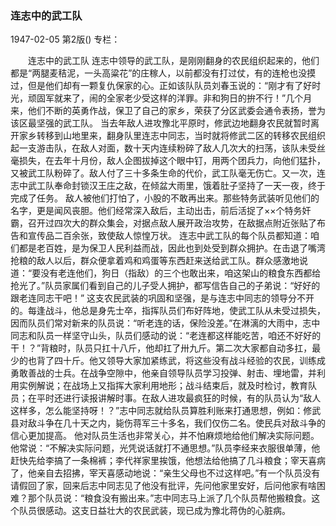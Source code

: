 ### 连志中的武工队

1947-02-05
第2版()
专栏：

　　连志中的武工队
    连志中领导的武工队，是刚刚翻身的农民组织起来的，他们都是“两腿麦秸泥，一头高粱花”的庄稼人，以前都没有打过仗，有的连枪也没摸过，但是他们却有一颗复仇保家的心。正如该队队员刘春玉说的：“刚才有了好时光，顽固军就来了，闹的全家老少受这样的洋罪。非和狗日的拚不行！”几个月来，他们不断的英勇作战，保卫了自己的家乡，荣获了分区武委会通令表扬，誉为该区最坚强的武工队。
    当去年敌人进攻豫北平原时，修武边地翻身农民就暂时离开家乡转移到山地里来，翻身队里连志中同志，当时就将修武二区的转移农民组织起一支游击队，在敌人对面，数十天内连续粉碎了敌人几次大的扫荡，该队未受丝毫损失，在去年十月份，敌人企图拔掉这个眼中钉，用两个团兵力，向他们猛扑，又被武工队粉碎了。敌人付了三十多条生命的代价，武工队毫无伤亡。又一次，连志中武工队奉命封锁汉王庄之敌，在倾盆大雨里，饿着肚子坚持了一天一夜，终于完成了任务。
    敌人被他们打怕了，小股的不敢再出来。那些特务武装听见他们的名字，更是闻风丧胆。他们经常深入敌后，主动出击，前后活捉了××个特务奸霸，召开过四次大的群众集会，对据点敌人展开政治攻势，在敌据点附近张贴了布告和宣传品二百余张，致使敌人惊惶万状。
    连志中武工队的每个队员都知道：咱们都是老百姓，是为保卫人民利益而战，因此也到处受到群众拥护。在击退了嘴湾抢粮的敌人以后，群众便拿着鸡和鸡蛋等东西赶来送给武工队。群众感激地说道：“要没有老连他们，狗日（指敌）的三个也敢出来，咱这架山的粮食东西都给抢光了。”队员家属们看到自己的儿子受人拥护，都写信告自己的子弟说：“好好的跟老连同志干吧！”
    这支农民武装的巩固和坚强，是与连志中同志的领导分不开的。每逢战斗，他总是身先士卒，指挥队员们布好阵地，使武工队从未受过损失，因而队员们常对新来的队员说：“听老连的话，保险没差。”在淋漓的大雨中，志中同志和队员一样坚守山头，队员们感动的说：“老连都这样能吃苦，咱还不好好的干！？”背粮时，队员只扛十八斤，他却扛了卅九斤。第二次大家都自动多扛，最少的也背了四十斤。他又领导大家加紧练武，将这些没有战斗经验的农民，训练成勇敢善战的士兵。在战争空隙中，他亲自领导队员学习投弹、射击、埋地雷，并利用实例解说；在战场上又指挥大家利用地形；战斗结束后，就及时检讨，教育队员；在平时还进行读报讲解时事。在敌人进攻最疯狂的时候，有的队员认为“敌人这样多，怎么能坚持呀！？”志中同志就给队员算胜利账来打通思想，例如：修武县对敌斗争在几十天之内，毙伤蒋军三十多名，我们仅伤二名。使民兵对敌斗争的信心更加提高。
    他对队员生活也非常关心，并不怕麻烦地给他们解决实际问题。他常说：“不解决实际问题，光凭说话就打不通思想。”队员李经来衣服很单薄，他赶快先给李搞了一条棉裤；李代祥家里挨饿，他想法给他搞了几斗粮食；宰天喜病了，他亲自去招拂，宰天喜感动地说：“亲生父母也不过这样吧。”有一个队员没有请假回了家，回来后志中同志见了他没有批评，先问他家里安好，后问他家有啥困难？那个队员说：“粮食没有搬出来。”志中同志马上派了几个队员帮他搬粮食。这个队员很感动。这支日益壮大的农民武装，现已成为豫北蒋伪的心脏病。
